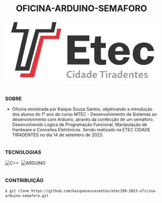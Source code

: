 <h1 align=center>OFICINA-ARDUINO-SEMAFORO</h1>

<p align="center">
  <img src="etec.png" width="500">
</p>

#
### SOBRE

- Oficina ministrada por Kaique Souza Santos, objetivando a introdução dos alunos do 1° ano do curso MTEC - Desenvolvimento de Sistemas ao desenvolvimento com Arduino, através da confecção de um semáforo. Desenvolvendo Logica de Programação Funcional, Manipulação de Hardware e Conceitos Eletrônicos. Sendo realizado na ETEC CIDADE TIRADENTES no dia 14 de setembro de 2023.

#
### TECNOLOGIAS

![C++](https://img.shields.io/badge/C%2B%2B-00599C?style=for-the-badge&logo=c%2B%2B&logoColor=white)&nbsp;
![ARDUINO](https://img.shields.io/badge/Arduino-00979D?style=for-the-badge&logo=Arduino&logoColor=white)&nbsp;

#
### CONTRIBUIÇÃO

```
$ git clone https://github.com/kaiquesouzasantos/etec199-2023-oficina-arduino-semaforo.git 
```
